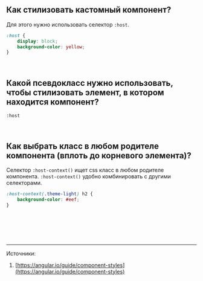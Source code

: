 ## <a name="select-custom-element"></a>Как стилизовать кастомный компонент?

Для этого нужно использовать селектор `:host`.

```css
:host {
	display: block;
	background-color: yellow;
}
```

<br/>

## <a name="targets-host"></a>Какой псевдокласс нужно использовать, чтобы стилизовать элемент, в котором находится компонент?

`:host`

<br/>

## <a name="select-class-any-ancestor"></a>Как выбрать класс в любом родителе компонента (вплоть до корневого элемента)?

Селектор `:host-context()` ищет css класс в любом родителе компонента. `:host-context()` удобно комбинировать с другими селекторами.

```css
:host-context(.theme-light) h2 {
	background-color: #eef;
}
```

<br/>
<br/>
<br/>
<br/>

<hr/>

Источники:<br/>

1. [https://angular.io/guide/component-styles](https://angular.io/guide/component-styles)

